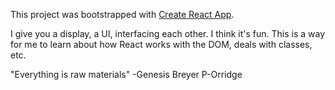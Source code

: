This project was bootstrapped with [Create React App](https://github.com/facebookincubator/create-react-app).

I give you a display, a UI, interfacing each other.  I think it's fun.  This is a way for me to learn about how React works with the DOM, deals with classes, etc.

"Everything is raw materials"  -Genesis Breyer P-Orridge

